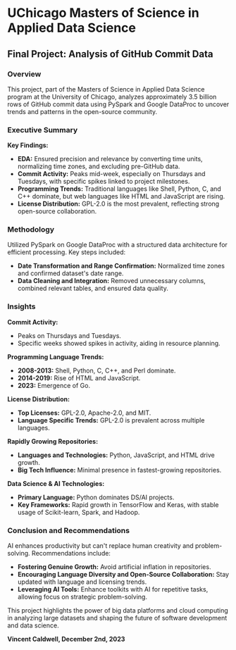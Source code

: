 # UChicago Masters of Science in Applied Data Science
## Final Project: Analysis of GitHub Commit Data

### Overview
This project, part of the Masters of Science in Applied Data Science program at the University of Chicago, analyzes approximately 3.5 billion rows of GitHub commit data using PySpark and Google DataProc to uncover trends and patterns in the open-source community.

### Executive Summary
**Key Findings:**
- **EDA:** Ensured precision and relevance by converting time units, normalizing time zones, and excluding pre-GitHub data.
- **Commit Activity:** Peaks mid-week, especially on Thursdays and Tuesdays, with specific spikes linked to project milestones.
- **Programming Trends:** Traditional languages like Shell, Python, C, and C++ dominate, but web languages like HTML and JavaScript are rising.
- **License Distribution:** GPL-2.0 is the most prevalent, reflecting strong open-source collaboration.

### Methodology
Utilized PySpark on Google DataProc with a structured data architecture for efficient processing. Key steps included:
- **Date Transformation and Range Confirmation:** Normalized time zones and confirmed dataset's date range.
- **Data Cleaning and Integration:** Removed unnecessary columns, combined relevant tables, and ensured data quality.

### Insights
**Commit Activity:**
- Peaks on Thursdays and Tuesdays.
- Specific weeks showed spikes in activity, aiding in resource planning.

**Programming Language Trends:**
- **2008-2013:** Shell, Python, C, C++, and Perl dominate.
- **2014-2019:** Rise of HTML and JavaScript.
- **2023:** Emergence of Go.

**License Distribution:**
- **Top Licenses:** GPL-2.0, Apache-2.0, and MIT.
- **Language Specific Trends:** GPL-2.0 is prevalent across multiple languages.

**Rapidly Growing Repositories:**
- **Languages and Technologies:** Python, JavaScript, and HTML drive growth.
- **Big Tech Influence:** Minimal presence in fastest-growing repositories.

**Data Science & AI Technologies:**
- **Primary Language:** Python dominates DS/AI projects.
- **Key Frameworks:** Rapid growth in TensorFlow and Keras, with stable usage of Scikit-learn, Spark, and Hadoop.

### Conclusion and Recommendations
AI enhances productivity but can't replace human creativity and problem-solving. Recommendations include:
- **Fostering Genuine Growth:** Avoid artificial inflation in repositories.
- **Encouraging Language Diversity and Open-Source Collaboration:** Stay updated with language and licensing trends.
- **Leveraging AI Tools:** Enhance toolkits with AI for repetitive tasks, allowing focus on strategic problem-solving.

This project highlights the power of big data platforms and cloud computing in analyzing large datasets and shaping the future of software development and data science.

**Vincent Caldwell, December 2nd, 2023**
